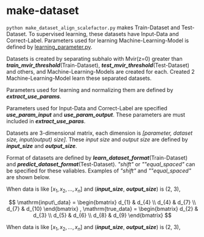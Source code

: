 # make-dataset

`python make_dataset_align_scalefactor.py` makes Train-Dataset and Test-Dataset. To supervised learning, these datasets have Input-Data and Correct-Label. Parameters used for learning Machine-Learning-Model is defined by [learning_parameter.py](/make-dataset/learning_parameter.py).
<br>

Datasets is created by separating subhalo with Mvir(z=0) greater than ***train_mvir_threshold***(Train-Dataset), ***test_mvir_threshold***(Test-Dataset) and others, and Machine-Learning-Models are created for each. Created 2 Machine-Learning-Model learn these separated datasets.

Parameters used for learning and normalizing them are defined by ***extract_use_params***.

Parameters used for Input-Data and Correct-Label are specified ***use_param_input*** and ***use_param_output***.
These parameters are must included in ***extract_use_paras***.

Datasets are 3-dimensional matrix, each dimension is *[parameter, dataset size, input(output) size]*.
These *input size* and *output size* are defined by ***input_size*** and ***output_size***.

Format of datasets are defined by ***learn_dataset_format***(Train-Dataset) and ***predict_dataset_format***(Test-Dataset).
*"shift"* or *""equal_spaced"* can be specified for these valiables. Examples of *"shift"* and *""equal_spaced"* are shown below.

<!-- 1. *"shift"*   -->
When data is like $[x_1, x_2, \dots, x_n]$ and (***input_size***, ***output_size***) is (2, 3),  

<!-- $$
{\left\lbrack \matrix{2 & 3 \cr 4 & 5} \right\rbrack}
$$ -->
$$
  \mathrm{input\_data} =
  \begin{bmatrix}
    d_{1} & d_{4} \\
    d_{4} & d_{7} \\
    d_{7} & d_{10}
  \end{bmatrix}
  ,
  \mathrm{true_data} =
  \begin{bmatrix}
    d_{2} & d_{3} \\
    d_{5} & d_{6} \\
    d_{8} & d_{9}
  \end{bmatrix}
$$


<!-- 2. *""equal_spaced"*   -->
When data is like $[x_1, x_2, \dots, x_n]$ and (***input_size***, ***output_size***) is (2, 3),  